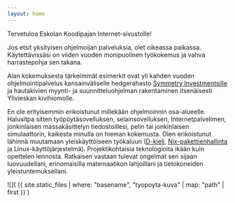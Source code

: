 ```yaml
---
layout: home
---
```


Tervetuloa Eskolan Koodipajan Internet-sivustolle!

Jos etsit yksityisen ohjelmoijan palveluksia, olet oikeassa paikassa.
Käytettävissäsi on viiden vuoden monipuolinen työkokemus ja vahva harrastepohja
sen takana.

Alan kokemuksesta tärkeimmät esimerkit ovat yli kahden vuoden
ohjelmointipalvelus kansainväliselle hedgerahasto [Symmetry
Investmentsille](https://symmetryinvestments.com/) ja hautakivien myynti- ja
suunnitteluohjelman rakentaminen itsenäisesti Ylivieskan kivihiomolle.

En ole erityisemmin erikoistunut millekään ohjelmoinnin osa-alueelle. Halusitpa
sitten työpöytäsovelluksen, selainsovelluksen, Internetpalvelimen, jonkinlaisen
massakäsittelyn tiedostoillesi, pelin tai jonkinlaisen simulaattorin, kaikesta
minulla on hieman kokemusta. Olen erikoistunut lähinnä muutamaan
yleiskäyttöiseen työkaluun ([D-kieli](https://dlang.org),
[Nix-pakettienhallinta](https://nixos.org) ja Linux-käyttöjärjestelmä).
Projektikohtaisia teknologioita ikään kuin opettelen lennosta. Ratkaisen
vastaan tulevat ongelmat sen sijaan luovuudellani, erinomaisilla matemaatikon
lahjoillani ja tietokoneiden yleistuntemuksellani.

![]( {{ site.static_files | where: "basename", "tyopoyta-kuva" | map: "path" | first }} )
